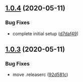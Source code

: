 ## [1.0.4](https://github.com/jeantimex/umd-lib/compare/v1.0.3...v1.0.4) (2020-05-11)


### Bug Fixes

* complete initial setup ([d7daf49](https://github.com/jeantimex/umd-lib/commit/d7daf49b3a8c538cb71f55db28a3d5e6c738544c))

## [1.0.3](https://github.com/jeantimex/umd-lib/compare/v1.0.2...v1.0.3) (2020-05-11)


### Bug Fixes

* move .releaserc ([92d581c](https://github.com/jeantimex/umd-lib/commit/92d581cebcfe200c2ba1ef85f99280d2a80cf7f7))
